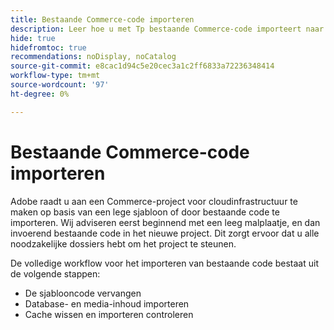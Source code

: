 ```yaml
---
title: Bestaande Commerce-code importeren
description: Leer hoe u met Tp bestaande Commerce-code importeert naar een nieuw cloudinfragment.
hide: true
hidefromtoc: true
recommendations: noDisplay, noCatalog
source-git-commit: e8cac1d94c5e20cec3a1c2ff6833a72236348414
workflow-type: tm+mt
source-wordcount: '97'
ht-degree: 0%

---
```



# Bestaande Commerce-code importeren

Adobe raadt u aan een Commerce-project voor cloudinfrastructuur te maken op basis van een lege sjabloon of door bestaande code te importeren. Wij adviseren eerst beginnend met een leeg malplaatje, en dan invoerend bestaande code in het nieuwe project. Dit zorgt ervoor dat u alle noodzakelijke dossiers hebt om het project te steunen.

De volledige workflow voor het importeren van bestaande code bestaat uit de volgende stappen:

- De sjablooncode vervangen
- Database- en media-inhoud importeren
- Cache wissen en importeren controleren
